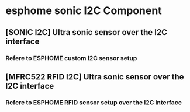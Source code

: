 # esphome sonic I2C Component


## [SONIC I2C] Ultra sonic sensor over the I2C interface
### Refere to ESPHOME custom I2C sensor setup

## [MFRC522 RFID I2C] Ultra sonic sensor over the I2C interface
### Refere to ESPHOME RFID sensor setup  over the I2C interface



